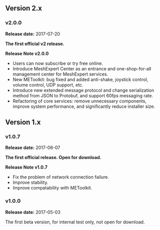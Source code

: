## Version 2.x

### v2.0.0

**Release date:** 2017-07-20

**The first official v2 release.**

**Release Note v2.0.0**

- Users can now subscribe or try free online.
- Introduce MeshExpert Center as an entrance and one-shop-for-all management center for MeshExpert services.
- New METoolkit: bug fixed and added anti-shake, joystick control, volume control, UDP support, etc.
- Introduce new extended message protocol and change serialization method from JSON to Protobuf, and support 60fps messaging rate.
- Refactoring of core services: remove unnecessary components, improve system performance, and significantly reduce installer size.

## Version 1.x

### v1.0.7

**Release date:** 2017-06-07

**The first official release. Open for download.**

**Release Note v1.0.7**

- Fix the problem of network connection failure.
- Improve stability.
- Improve compatability with METoolkit.


### v1.0.0

**Release date:** 2017-05-03

The first beta version, for internal test only, not open for download.